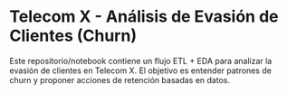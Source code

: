 # Telecom X - Análisis de Evasión de Clientes (Churn)

Este repositorio/notebook contiene un flujo ETL + EDA para analizar la evasión de clientes en Telecom X.
El objetivo es entender patrones de churn y proponer acciones de retención basadas en datos.

